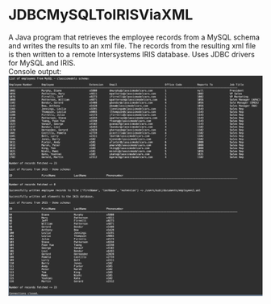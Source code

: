 # JDBCMySQLToIRISViaXML
A Java program that retrieves the employee records from a MySQL schema and writes the results to an xml file. The records from the resulting xml file is then written to a remote  Intersystems IRIS database. Uses JDBC drivers for MySQL and IRIS. </br>
Console output:
![Console output](https://raw.githubusercontent.com/angelo-lopez/JDBCMySQLToIRISViaXML/master/Screenshot%202020-05-14%20at%2022.20.35.png)

